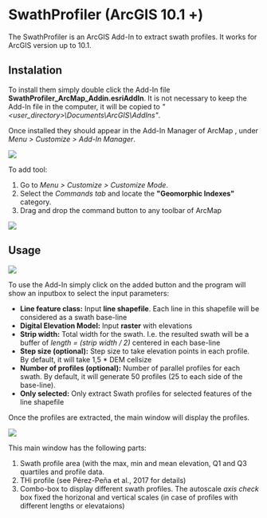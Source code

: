 # SwathProfiler (ArcGIS 10.1 +)

The SwathProfiler is an ArcGIS Add-In to extract swath profiles. It works for ArcGIS version up to 10.1. 

## Instalation
To install them simply double click the Add-In file **SwathProfiler_ArcMap_Addin.esriAddIn**. It is not necessary to keep the Add-In file in the computer, it will be copied to *"<user_directory>\Documents\ArcGIS\AddIns"*.

Once installed they should appear in the Add-In Manager of ArcMap , under *Menu > Customize > Add-In Manager*.

<img src="https://geolovic.github.io/SwathProfiler_ArcGIS/images/swath_addin.jpg" />

To add tool:

1. Go to *Menu > Customize > Customize Mode*. 
2. Select the *Commands tab* and locate the **"Geomorphic Indexes"** category. 
3. Drag and drop the command button to any toolbar of ArcMap

<img src="https://geolovic.github.io/SwathProfiler_ArcGIS/images/swath_command.jpg" />

## Usage

<img src="https://geolovic.github.io/SwathProfiler_ArcGIS/images/swath_inputbox.jpg" />

To use the Add-In simply click on the added button and the program will show an inputbox to select the input parameters:
+ **Line feature class:** Input **line shapefile**. Each line in this shapefile will be considered as a swath base-line
+ **Digital Elevation Model:** Input **raster** with elevations
+ **Strip width:** Total width for the swath. I.e. the resulted swath will be a buffer of *length = (strip width / 2)* centered in each base-line
+ **Step size (optional):** Step size to take elevation points in each profile. By default, it will take 1,5 * DEM cellsize
+ **Number of profiles (optional):** Number of parallel profiles for each swath. By default, it will generate 50 profiles (25 to each side of the base-line).
+ **Only selected:** Only extract Swath profiles for selected features of the line shapefile

Once the profiles are extracted, the main window will display the profiles. 

<img src="https://geolovic.github.io/SwathProfiler_ArcGIS/images/swath_main_window.jpg" />

This main window has the following parts:
1. Swath profile area (with the max, min and mean elevation, Q1 and Q3 quartiles and profile data. 
2. THi profile (see Pérez-Peña et al., 2017 for details)
3. Combo-box to display different swath profiles. The autoscale *axis check* box fixed the horizonal and vertical scales (in case of profiles with different lengths or elevataions)
